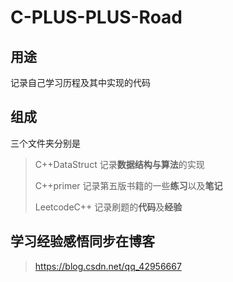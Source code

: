 # C-PLUS-PLUS-Road
## 用途
记录自己学习历程及其中实现的代码
## 组成
三个文件夹分别是
> C++DataStruct 记录**数据结构与算法**的实现
> 
> C++primer 记录第五版书籍的一些**练习**以及**笔记**
> 
> LeetcodeC++ 记录刷题的**代码**及**经验**
> 

## 学习经验感悟同步在博客
> https://blog.csdn.net/qq_42956667

